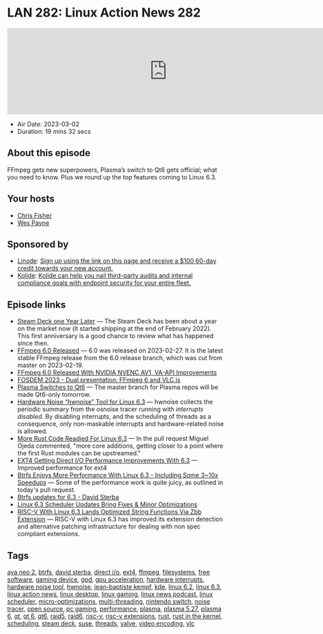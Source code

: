 # LAN 282: Linux Action News 282

<iframe src="https://player.fireside.fm/v2/DAcK9LdX+T2T5KcUT?theme=dark" width="740" height="200" frameborder="0" scrolling="no"></iframe>

* Air Date: 2023-03-02
* Duration: 19 mins 32 secs

## About this episode

FFmpeg gets new superpowers, Plasma’s switch to Qt6 gets official; what you need to know. Plus we round up the top features coming to Linux 6.3.

## Your hosts
* [Chris Fisher](https://linuxactionnews.com/hosts/chris)
* [Wes Payne](https://linuxactionnews.com/hosts/wes)

## Sponsored by

  * [Linode](http://linode.com/lan): [Sign up using the link on this page and receive a $100 60-day credit towards your new account. ](http://linode.com/lan)
  * [Kolide](https://l.kolide.co/3klbWzr): [Kolide can help you nail third-party audits and internal compliance goals with endpoint security for your entire fleet. ](https://l.kolide.co/3klbWzr)



## Episode links

  * [Steam Deck one Year Later](https://boilingsteam.com/steam-deck-first-anniversary-of-the-ultimate-gaming-platform/ "Steam Deck one Year Later") — The Steam Deck has been about a year on the market now (it started shipping at the end of February 2022). This first anniversary is a good chance to review what has happened since then.
  * [FFmpeg 6.0 Released](http://www.ffmpeg.org/download.html#release_6.0 "FFmpeg 6.0 Released") — 6.0 was released on 2023-02-27. It is the latest stable FFmpeg release from the 6.0 release branch, which was cut from master on 2023-02-19. 
  * [FFmpeg 6.0 Released With NVIDIA NVENC AV1, VA-API Improvements](https://www.phoronix.com/news/FFmpeg-6.0-Released "FFmpeg 6.0 Released With NVIDIA NVENC AV1, VA-API Improvements")
  * [FOSDEM 2023 - Dual presentation: FFmpeg 6 and VLC.js](https://fosdem.org/2023/schedule/event/om_vlc/ "FOSDEM 2023 - Dual presentation: FFmpeg 6 and VLC.js")
  * [Plasma Switches to Qt6](https://mail.kde.org/pipermail/kde-devel/2023-February/001699.html "Plasma Switches to Qt6") — The master branch for Plasma repos will be made Qt6-only tomorrow.
  * [Hardware Noise “hwnoise” Tool for Linux 6.3](https://git.kernel.org/pub/scm/linux/kernel/git/trace/linux-trace.git/tree/Documentation/tools/rtla/rtla-hwnoise.rst?h=for-next&id=5dc3750e747f93f9bb7987da3d47a8ab4a5a181e "Hardware Noise “hwnoise” Tool for Linux 6.3") — hwnoise collects the periodic summary from the osnoise tracer running with *interrupts disabled*. By disabling interrupts, and the scheduling of threads as a consequence, only non-maskable interrupts and hardware-related noise is allowed. 
  * [More Rust Code Readied For Linux 6.3](https://www.phoronix.com/news/Rust-Linux-6.3-Changes "More Rust Code Readied For Linux 6.3") — In the pull request Miguel Ojeda commented, "more core additions, getting closer to a point where the first Rust modules can be upstreamed." 
  * [EXT4 Getting Direct I/O Performance Improvements With 6.3](https://lore.kernel.org/lkml/Y%2F2CN+FpmGsfzgdE@mit.edu/ "EXT4 Getting Direct I/O Performance Improvements With 6.3") — Improved performance for ext4
  * [Btrfs Enjoys More Performance With Linux 6.3 - Including Some 3~10x Speedups](https://www.phoronix.com/news/Linux-6.3-Btrfs "Btrfs Enjoys More Performance With Linux 6.3 - Including Some 3~10x Speedups") — Some of the performance work is quite juicy, as outlined in today's pull request.
  * [Btrfs updates for 6.3 - David Sterba](https://lore.kernel.org/lkml/cover.1676908729.git.dsterba@suse.com/ "Btrfs updates for 6.3 - David Sterba")
  * [Linux 6.3 Scheduler Updates Bring Fixes & Minor Optimizations](https://www.phoronix.com/news/Linux-6.3-Scheduler "Linux 6.3 Scheduler Updates Bring Fixes & Minor Optimizations")
  * [RISC-V With Linux 6.3 Lands Optimized String Functions Via Zbb Extension](https://www.phoronix.com/news/Linux-6.3-RISC-V "RISC-V With Linux 6.3 Lands Optimized String Functions Via Zbb Extension") — RISC-V with Linux 6.3 has improved its extension detection and alternative patching infrastructure for dealing with non spec compliant extensions. 



## Tags

[aya neo 2](https://linuxactionnews.com/tags/aya%20neo%202), [btrfs](https://linuxactionnews.com/tags/btrfs), [david sterba](https://linuxactionnews.com/tags/david%20sterba), [direct i/o](https://linuxactionnews.com/tags/direct%20i%2Fo), [ext4](https://linuxactionnews.com/tags/ext4), [ffmpeg](https://linuxactionnews.com/tags/ffmpeg), [filesystems](https://linuxactionnews.com/tags/filesystems), [free software](https://linuxactionnews.com/tags/free%20software), [gaming device](https://linuxactionnews.com/tags/gaming%20device), [gpd](https://linuxactionnews.com/tags/gpd), [gpu acceleration](https://linuxactionnews.com/tags/gpu%20acceleration), [hardware interrupts](https://linuxactionnews.com/tags/hardware%20interrupts), [hardware noise tool](https://linuxactionnews.com/tags/hardware%20noise%20tool), [hwnoise](https://linuxactionnews.com/tags/hwnoise), [jean-baptiste kempf](https://linuxactionnews.com/tags/jean-baptiste%20kempf), [kde](https://linuxactionnews.com/tags/kde), [linux 6.2](https://linuxactionnews.com/tags/linux%206.2), [linux 6.3](https://linuxactionnews.com/tags/linux%206.3), [linux action news](https://linuxactionnews.com/tags/linux%20action%20news), [linux desktop](https://linuxactionnews.com/tags/linux%20desktop), [linux gaming](https://linuxactionnews.com/tags/linux%20gaming), [linux news podcast](https://linuxactionnews.com/tags/linux%20news%20podcast), [linux scheduler](https://linuxactionnews.com/tags/linux%20scheduler), [micro-optimizations](https://linuxactionnews.com/tags/micro-optimizations), [multi-threading](https://linuxactionnews.com/tags/multi-threading), [nintendo switch](https://linuxactionnews.com/tags/nintendo%20switch), [noise tracer](https://linuxactionnews.com/tags/noise%20tracer), [open source](https://linuxactionnews.com/tags/open%20source), [pc gaming](https://linuxactionnews.com/tags/pc%20gaming), [performance](https://linuxactionnews.com/tags/performance), [plasma](https://linuxactionnews.com/tags/plasma), [plasma 5.27](https://linuxactionnews.com/tags/plasma%205.27), [plasma 6](https://linuxactionnews.com/tags/plasma%206), [qt](https://linuxactionnews.com/tags/qt), [qt 6](https://linuxactionnews.com/tags/qt%206), [qt6](https://linuxactionnews.com/tags/qt6), [raid5](https://linuxactionnews.com/tags/raid5), [raid6](https://linuxactionnews.com/tags/raid6), [risc-v](https://linuxactionnews.com/tags/risc-v), [risc-v extensions](https://linuxactionnews.com/tags/risc-v%20extensions), [rust](https://linuxactionnews.com/tags/rust), [rust in the kernel](https://linuxactionnews.com/tags/rust%20in%20the%20kernel), [scheduling](https://linuxactionnews.com/tags/scheduling), [steam deck](https://linuxactionnews.com/tags/steam%20deck), [suse](https://linuxactionnews.com/tags/suse), [threads](https://linuxactionnews.com/tags/threads), [valve](https://linuxactionnews.com/tags/valve), [video encoding](https://linuxactionnews.com/tags/video%20encoding), [vlc](https://linuxactionnews.com/tags/vlc)